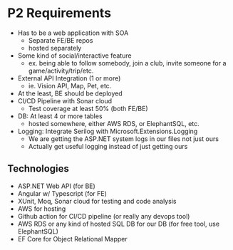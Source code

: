 # P2 Requirements
- Has to be a web application with SOA
    - Separate FE/BE repos
    - hosted separately
- Some kind of social/interactive feature
    - ex. being able to follow somebody, join a club, invite someone for a game/activity/trip/etc.
- External API Integration (1 or more)
    - ie. Vision API, Map, Pet, etc.
- At the least, BE should be deployed
- CI/CD Pipeline with Sonar cloud
    - Test coverage at least 50% (both FE/BE)
- DB: At least 4 or more tables
    - hosted somewhere, either AWS RDS, or ElephantSQL, etc.
- Logging: Integrate Serilog with Microsoft.Extensions.Logging
    - We are getting the ASP.NET system logs in our files not just ours
    - Actually get useful logging instead of just getting ours

## Technologies
- ASP.NET Web API (for BE)
- Angular w/ Typescript (for FE)
- XUnit, Moq, Sonar cloud for testing and code analysis
- AWS for hosting
- Github action for CI/CD pipeline (or really any devops tool)
- AWS RDS or any kind of hosted SQL DB for our DB (for free tool, use ElephantSQL)
- EF Core for Object Relational Mapper